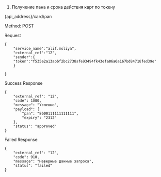1. Получение пана и срока действия карт по токену

{api_address}/card/pan

Method: POST

Request

```
{
    "service_name":"alif.moliya",
    "external_ref":"12",
    "sender":{
    "token":"f535e2a13abbf2bc2738afe93494fk43efa06a6a167bd84718fed39e"
    }
    
}

```

Success Response

```
{
    "external_ref": "12",
    "code": 1000,
    "message": "Успешно",
    "payload": {
        "pan": "8600111111111111",
        "expiry": "2312"
    },
    "status": "approved"
}

```

Failed Response

```
{
    "external_ref": "12",
    "code": 910,
    "message": "Неверные данные запроса",
    "status": "failed"
}

```



